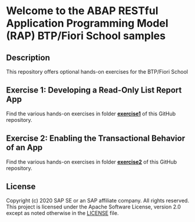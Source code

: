 # Welcome to the ABAP RESTful Application Programming Model (RAP) BTP/Fiori School samples

## Description
This repository offers optional hands-on exercises for the BTP/Fiori School   
    
## Exercise 1: Developing a Read-Only List Report App
Find the various hands-on exercises in folder **[exercise1](/exercise1/README.md)** of this GitHub repository.    
    
    
## Exercise 2: Enabling the Transactional Behavior of an App
Find the various hands-on exercises in folder **[exercise2](/exercise2/README.md)** of this GitHub repository. 
        

## License
Copyright (c) 2020 SAP SE or an SAP affiliate company. All rights reserved. This project is licensed under the Apache Software License, version 2.0 except as noted otherwise in the [LICENSE](LICENSES/Apache-2.0.txt) file.